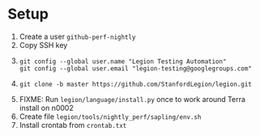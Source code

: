 # Setup

 1. Create a user `github-perf-nightly`
 2. Copy SSH key
 3. ```
    git config --global user.name "Legion Testing Automation"
    git config --global user.email "legion-testing@googlegroups.com"
    ```
 4. ```
    git clone -b master https://github.com/StanfordLegion/legion.git
    ```
 5. FIXME: Run `legion/language/install.py` once to work around Terra install on n0002
 6. Create file `legion/tools/nightly_perf/sapling/env.sh`
 7. Install crontab from `crontab.txt`
